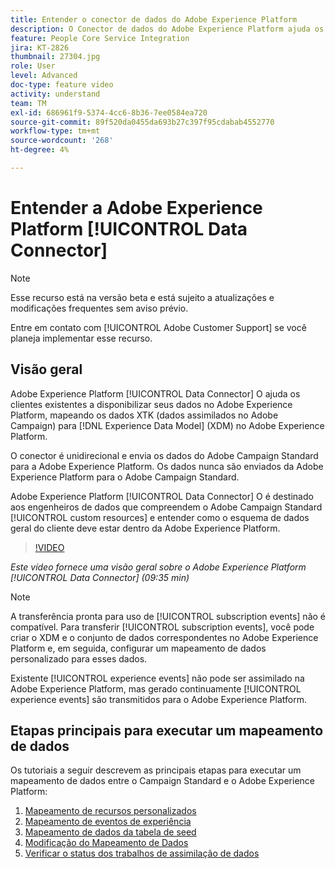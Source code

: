```yaml
---
title: Entender o conector de dados do Adobe Experience Platform
description: O Conector de dados do Adobe Experience Platform ajuda os clientes existentes a disponibilizar seus dados no Adobe Experience Platform, mapeando os dados XTK (dados assimilados no Campaign) para dados do Experience Data Model (XDM) no Adobe Experience Platform.
feature: People Core Service Integration
jira: KT-2826
thumbnail: 27304.jpg
role: User
level: Advanced
doc-type: feature video
activity: understand
team: TM
exl-id: 686961f9-5374-4cc6-8b36-7ee0584ea720
source-git-commit: 89f520da0455da693b27c397f95cdabab4552770
workflow-type: tm+mt
source-wordcount: '268'
ht-degree: 4%

---
```


# Entender a Adobe Experience Platform [!UICONTROL Data Connector]

>[!NOTE]
>
>Esse recurso está na versão beta e está sujeito a atualizações e modificações frequentes sem aviso prévio.
>
>Entre em contato com [!UICONTROL Adobe Customer Support] se você planeja implementar esse recurso.

## Visão geral

Adobe Experience Platform [!UICONTROL Data Connector] O ajuda os clientes existentes a disponibilizar seus dados no Adobe Experience Platform, mapeando os dados XTK (dados assimilados no Adobe Campaign) para [!DNL Experience Data Model] (XDM) no Adobe Experience Platform.

O conector é unidirecional e envia os dados do Adobe Campaign Standard para a Adobe Experience Platform. Os dados nunca são enviados da Adobe Experience Platform para o Adobe Campaign Standard.

Adobe Experience Platform [!UICONTROL Data Connector] O é destinado aos engenheiros de dados que compreendem o Adobe Campaign Standard [!UICONTROL custom resources] e entender como o esquema de dados geral do cliente deve estar dentro da Adobe Experience Platform.

>[!VIDEO](https://video.tv.adobe.com/v/27304?quality=12&learn=on)

*Este vídeo fornece uma visão geral sobre o Adobe Experience Platform [!UICONTROL Data Connector] (09:35 min)*

>[!NOTE]
>
>A transferência pronta para uso de [!UICONTROL subscription events] não é compatível. Para transferir [!UICONTROL subscription events], você pode criar o XDM e o conjunto de dados correspondentes no Adobe Experience Platform e, em seguida, configurar um mapeamento de dados personalizado para esses dados.
>
>Existente [!UICONTROL experience events] não pode ser assimilado na Adobe Experience Platform, mas gerado continuamente [!UICONTROL experience events] são transmitidos para o Adobe Experience Platform.

## Etapas principais para executar um mapeamento de dados

Os tutoriais a seguir descrevem as principais etapas para executar um mapeamento de dados entre o Campaign Standard e o Adobe Experience Platform:

1. [Mapeamento de recursos personalizados](/help/administrating/adobe-experience-platform-data-connector/mapping-custom-resources.md)
2. [Mapeamento de eventos de experiência](/help/administrating/adobe-experience-platform-data-connector/mapping-experience-events.md)
3. [Mapeamento de dados da tabela de seed](/help/administrating/adobe-experience-platform-data-connector/mapping-seed-table-data.md)
4. [Modificação do Mapeamento de Dados](/help/administrating/adobe-experience-platform-data-connector/modifying-data-mapping.md)
5. [Verificar o status dos trabalhos de assimilação de dados](/help/administrating/adobe-experience-platform-data-connector/checking-status-of-data-ingestion-jobs.md)

